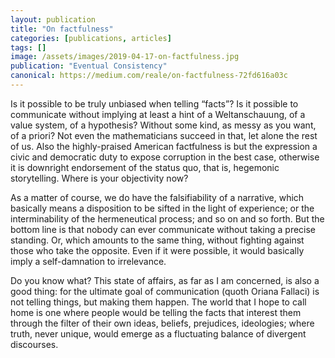 ```yaml
---
layout: publication
title: "On factfulness"
categories: [publications, articles]
tags: []
image: /assets/images/2019-04-17-on-factfulness.jpg
publication: "Eventual Consistency"
canonical: https://medium.com/reale/on-factfulness-72fd616a03c
---
```


Is it possible to be truly unbiased when telling “facts”? Is it possible to communicate without implying at least a hint of a Weltanschauung, of a value system, of a hypothesis? Without some kind, as messy as you want, of a priori? Not even the mathematicians succeed in that, let alone the rest of us. Also the highly-praised American factfulness is but the expression a civic and democratic duty to expose corruption in the best case, otherwise it is downright endorsement of the status quo, that is, hegemonic storytelling. Where is your objectivity now?

As a matter of course, we do have the falsifiability of a narrative, which basically means a disposition to be sifted in the light of experience; or the interminability of the hermeneutical process; and so on and so forth. But the bottom line is that nobody can ever communicate without taking a precise standing. Or, which amounts to the same thing, without fighting against those who take the opposite. Even if it were possible, it would basically imply a self-damnation to irrelevance.

Do you know what? This state of affairs, as far as I am concerned, is also a good thing: for the ultimate goal of communication (quoth Oriana Fallaci) is not telling things, but making them happen. The world that I hope to call home is one where people would be telling the facts that interest them through the filter of their own ideas, beliefs, prejudices, ideologies; where truth, never unique, would emerge as a fluctuating balance of divergent discourses.
